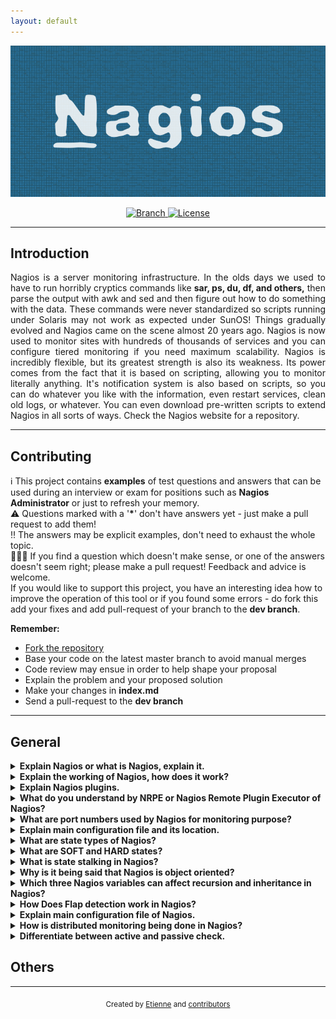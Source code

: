 ```yaml
---
layout: default
---
```



<p align="center">
    <img src="docs/img/NagiosLogo.png"
        alt="Master">
</p>

<p align="center">
  <a href="https://github.com/dolbyjoab/101-nagios/tree/master">
    <img src="https://img.shields.io/badge/Branch-master-green.svg?longCache=true"
        alt="Branch">
  </a>
  <a href="http://www.gnu.org/licenses/">
    <img src="https://img.shields.io/badge/License-GNU-blue.svg?longCache=true"
        alt="License">
  </a>
</p>

***

## <a name="Introduction">Introduction</a>

<p align="justify"> Nagios is a server monitoring infrastructure. In the olds days we used to have to run horribly cryptics commands like <b>sar, ps, du, df, and others,</b> then parse the output with awk and sed and then figure out how to do something with the data. These commands were never standardized so scripts running under Solaris may not work as expected under SunOS! Things gradually evolved and Nagios came on the scene almost 20 years ago. Nagios is now used to monitor sites with hundreds of thousands of services and you can configure tiered monitoring if you need maximum scalability. Nagios is incredibly flexible, but its greatest strength is also its weakness. Its power comes from the fact that it is based on scripting, allowing you to monitor literally anything. It's notification system is also based on scripts, so you can do whatever you like with the information, even restart services, clean old logs, or whatever. You can even download pre-written scripts to extend Nagios in all sorts of ways. Check the Nagios website for a repository.
</p>

***

## <a name="Contribuing">Contributing</a>

ℹ️ This project contains **examples** of test questions and answers that can be used during an interview or exam for positions such as **Nagios Administrator** or just to refresh your memory.<br>
⚠️ Questions marked with a '<b>*</b>' don't have answers yet - just make a pull request to add them!<br>
‼ The answers may be explicit examples, don't need to exhaust the whole topic.<br>
👮🏾‍♂️ If you find a question which doesn't make sense, or one of the answers doesn't seem right; please make a pull request! Feedback and advice is welcome.
<br>
If you would like to support this project, you have an interesting idea how to improve the operation of this tool or if you found some errors - do fork this add your fixes and add pull-request of your branch to the **dev branch**.

**Remember:**
- <a href="https://github.com/dolbyjoab/101-nagios/fork">Fork the repository</a>
- Base your code on the latest master branch to avoid manual merges
- Code review may ensue in order to help shape your proposal
- Explain the problem and your proposed solution
- Make your changes in **index.md**
- Send a pull-request to the **dev branch**

***

## <a name="Questions">General</a>
<details>
<summary><b>Explain Nagios or what is Nagios, explain it.</b></summary><br>
<p align="justify">Nagios is a monitoring tool that is used for continuous monitoring of system services, applications, and business processes. Even in case of any failure, Nagios tool can alert the technical staff about the problem. As a result, DevOps professionals or technical team members can begin the required remediation processes before the negative impact of any business processes, customers, and end-users. Here, in such cases, the team does not have to explain anyone that why an unseen infrastructure outage affects the bottom line of the organization.</p>

Let's mention a few things that can be achieved by Nagios:

<ul>
<li> Automatic problem fixing as and when they occur.</li>
<li> Infrastructure upgrades planning even before any failure due to an outdated system.</li>
<li> Technical team response coordination.</li>
<li> To ensure that SLA of your organization will be met.</li>
<li> To monitor the business process and the entire infrastructure.</li>
<li> To respond to issues even as and when they arise.</li>
</ul>
</details>


<details>
<summary><b>Explain the working of Nagios, how does it work?</b></summary><br>
<p align="justify">On a server, Nagios either runs as a service or daemon. Plugins that resides on the same server are being run by the Nagios; basically, they contact the hosts or servers of your network or on the internet. We can check the status by web interface; even notifications can also be received by email or SMS when something happens.</p>

Nagios service runs certain scripts after a fix time interval, so it acts as a scheduler. It can store the script result and run other scripts when it is changed.
</details>


<details>
<summary><b>Explain Nagios plugins.</b></summary><br>
<p align="justify">Plugins are basically scripts of Perl and Shell that can be run through the command line to check the service status of the host. Nagios can also use the result of the plugins that determine the present status of host or services of the network.</p>

<p align="justify">Now an answer to the questions that why we need plugins, you can also add here that, plugins is executed by Nagios to check the status of any service or host. A check is performed by the plugin and the result is returned to Nagios. The result is processed by Nagios to take the necessary actions.</p>
</details>

<details>
<summary><b>What do you understand by NRPE or Nagios Remote Plugin Executor of Nagios?</b></summary><br>
<p align="justify"><b>NRPE</b> or <b>Nagios remote plugin executor</b> is designed to allow execution of plugins on remote Linux or UNIX based machines. These plugins are executed to monitor the usage of CPU load and memory usage like a local resource of remote machines. It is required as this information is not usually exposed publicly to an external machine and for this purpose, <b>NRPE agent</b> is installed on remote machines.</p>

<b>NRPE add-on</b> or plugin has two components that work together to perform the task:

A ‘<b>check_nrpe</b>’ plugin that resides on the local machine and it is used for monitoring
The <b>NRPE daemon</b> that can run on remote machines
</details>

<details>

<summary><b>What are port numbers used by Nagios for monitoring purpose?</b></summary><br>
Usually, the port number <b>5666</b>, <b>5667</b> and <b>5668</b> are used for monitoring in Nagios.
</details>

<details>
<summary><b>Explain main configuration file and its location.</b></summary><br>
Following is the description of the main configuration file:

<ul>

<li><b>Resource File:</b> To store sensitive information like user details that may include username and passwords it is used. The information is not made available to CGI.</li>

<li><b>Object Definition File:</b>  In this file, you can find and enlist the details of resources that you want to monitor and how you want the monitoring to be performed? Host services, host groups, contacts, contact groups, commands, etc. are defined in this file.</li>

<li><b>CGI Configuration File:</b> Several directives are contained and stored in CGI file that can affect the CGI o. A reference to the main configuration file is also stored in this file, so that CGI can know the details of Nagios configuration as and when required and the location of object definition storage.</li>
</ul>
</details>

<details>
<summary><b>What are state types of Nagios?</b></summary><br>
Following are the state types of Nagios:
<ul>
<li>Service or host state type.</li>
<li>Some states like <b>OK</b>, <b>WARNING</b>, <b>UP</b>, or <b>DOWN</b> state host or service.</li>
<li>Two state types that are <b>SOFT</b> state or <b>HARD</b> state.</li>
</ul>
</details>

<details>
<summary><b>What are SOFT and HARD states?</b></summary><br>
We can define soft and hard states as:

<p align="justify">In case of the SOFT state, the service or host check results are not OK or not up to the mark, even in case if service check has not been rechecked the number of times that are specified for it moreover the times that is being specified by the max_check_attempts directive. Recovery of the component from such Soft error is called Soft Recovery.</p>
<p align="justify">When a host or service check result is not ‘OK’ and it has been checked for the number of times, specified by the max_check_attempts directive in the host definition, then this error is known as Hard Error. Recovery of any service from this error is known as Hard Recovery.</p>
</details>

<details>
<summary><b>What is state stalking in Nagios?</b></summary><br>
<p align="justify">State stalking is used for logging purpose in Nagios. When stalking is enabled for any service or host then Nagios watch it very carefully and store any changes that if found in the check result of that resource.

Stalking can be helpful in later stages of log file analysis. Here in such scenario, any host or service check can be performed only if it has been updated for the last time.</p>
</details>

<details>
<summary><b>Why is it being said that Nagios is object oriented?</b></summary><br>
<p align="justify">Nagios has object configuration format where you can create object definitions, that can inherit the properties from other hostnames or object definitions. In this way, you can specify the component relationships easily. The components are considered as objects by the Nagios.</p>

</details>

<details>
<summary><b>Which three Nagios variables can affect recursion and inheritance in Nagios?</b></summary><br>
The three variables that affect recursion and inheritance are:
<ul>
<li>Name</li>
<li>Use</li>
<li>Register</li>
</ul>
<p align="justify">Here, Name is just a placeholder that can be used by the other objects. Use variable can be used to define parent object, whose properties are to be used. Registers are also used for storing values that can be either 0 or 1. Register values cannot be inherited.</p>
</details>

<details>
<summary><b>How Does Flap detection work in Nagios?</b></summary><br>
<p align="justify">When a service or host changes their state frequently, then it is called flapping that may cause lots of problems and generate too many recovery notifications. Flapping is detected in the following manner:</p>
<ol type="a">
<li>Store the results of last 21 checks and then analyze this historical check result to know the number of transitions that are being taken place by the host or service.</li>
<li>Know the percent state change value with the help of state transition.</li>
<li>Compare the value of this state change against low and high flapping thresholds.</li>
<li>When this value exceeds then the highest specified threshold then it is called flapping.</li>
<li>When this percent state value goes down the specified value then it is said that flapping has been stopped.</li>
</ol>
</details>

<details>
<summary><b>Explain main configuration file of Nagios.</b></summary><br>
<p align="justify">Several directives are contained in the main configuration file that can affect Nagios daemon. This file is read by both CGIs and Nagios daemons.</P>

<p align="justify">A Nagios file is usually created in the base Nagios directory, at the time when you run configuration script. The name of this file that is the main configuration file is ‘nagios.cfg’ and is usually placed in etc/subdirectory.</p>
</details>

<details>
<summary><b>How is distributed monitoring being done in Nagios?</b></summary><br>
<p align="justify">There is a distributed monitoring scheme in Nagios with the help of which you can monitor your complete enterprise that may include local slave instances. In such environment, Nagios submit the result of reports of tasks to a single machine. All configuration, reporting, and notification can be managed at the master machine and here slaves do all the work. Here Nagios uses passive checks that are basically external applications that can send the results back to Nagios.</p>
</details>

<details>
<summary><b>Differentiate between active and passive check.</b></summary><br>
<p align="justify">The major difference between active and passive check is that Active checks are initiated by Nagios itself, while Passive checks are performed by external applications.</p>
</details>

## <a name="Questions-1">Others</a>

***
<p align="center">
  <sub>Created by
  <a href="dolbyjoab.github.io">Etienne</a> and
  <a href="https://github.com/dolbyjoab/101-nagios/graphs/contributors">
    contributors
  </a>
    </sub>
</p>
